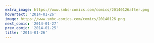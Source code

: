 ```yaml
---
extra_image: https://www.smbc-comics.com/comics/20140126after.png
hovertext: '2014-01-26'
image: https://www.smbc-comics.com/comics/20140126.png
next_comic: '2014-01-27'
prev_comic: '2014-01-25'
title: '2014-01-26'
---
```


